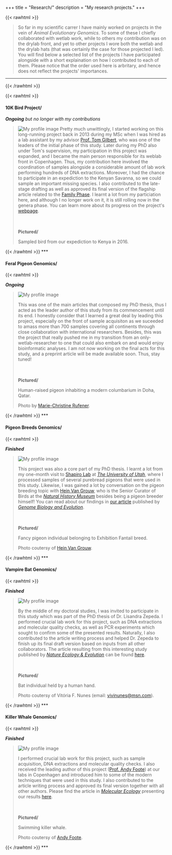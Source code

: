 +++
title = "Research/"
description = "My research projects."
+++

{{< rawhtml >}}
<blockquote>
So far in my scientific carrer I have mainly worked on projects in the vein of <i>Animal Evolutionary Genomics</i>. To some of these I chiefly collaborated with wetlab work, while to others my contribution was on the drylab front, and yet to other projects I wore both the wetlab and the drylab hats (that was certainly the case for those projected I led). You will find below a selected list of the projects I have participated alongside with a short explaination on how I contributed to each of them. Please notice that the order used here is arbritary, and hence does not reflect the projects' importances.   
</blockquote>
<hr>
{{< /rawhtml >}}

{{< rawhtml >}}
<h4>10K Bird Project/</h4>
<p id="ongoing"><b><i>Ongoing</i></b><i> but no longer with my contributions</i></p>
<blockquote class="adoro">
<img class="ResearchImg" src="../Images/littlebirdKenya.jpg" alt="My profile image">
Pretty much unwittingly, I started working on this long-running project back in 2013 during my MSc when I was hired as a lab assistant by my advisor <a href="(https://globe.ku.dk/staff-list/?pure=en/persons/295003" target="_blank">Prof. Tom Gilbert</a>, who was one of the leaders of the initial phase of this study. Later during my PhD also under Tom's supervision, my participation in this project was expanded, and I became the main person responsible for its weblab front in Copenhagen. Thus, my contribution here involved the coordination of samples alongside a considerable amount of lab work performing hundreds of DNA extractions. Moreover, I had the chance to participate in an expediction to the Kenyan Savanna, so we could sample an important missing species. I also contributed to the late-stage drafting as well as approved its final version of the flagship article related to the <a href="https://www.nature.com/articles/s41586-020-2873-9" target="_blank">Family Phase</a>. I learnt a lot from my particiation here, and although I no longer work on it, it is still rolling now in the genera phase. You can learn more about its progress on the project's <a href="https://b10k.genomics.cn/" target="_blank">webpage</a>.

<br></br>
<b>Pictured/</b><p>
Sampled bird from our expediction to Kenya in 2016.
</blockquote>
{{< /rawhtml >}}
***


#### Feral Pigeon Genomics/

{{< rawhtml >}}
<p id="ongoing"><b><i>Ongoing</i></b></p>
<blockquote class="adoro">  
<img class="ResearchImg" src="../Images/PigeonBreed.jpg" alt="My profile image">

This was one of the main articles that composed my PhD thesis, thus I acted as the leader author of this study from its commencement until its end. I honestly consider that I learned a great deal by leading this project, especially on the front of sample acquisiton as we suceeded to amass more than 700 samples covering all continents through close collaboration with international researchers. Besides, this was the project that really pushed me in my transition from an only-wetlab-researcher to one that could also embark on and would enjoy bioinformatic analyses. I am not now working on the final acts for this study, and a preprint article will be made available soon. Thus, stay tuned!   

<br></br>
<b>Pictured/</b><p>
Human-raised pigeon inhabiting a modern columbarium in Doha, Qatar.<p>
Photo by <a href="https://machris.myportfolio.com/work" target="_blank">Marie-Christine Rufener</a>.
</blockquote>
{{< /rawhtml >}}
***


#### Pigeon Breeds Genomics/

{{< rawhtml >}}
<p id="finished"><b><i>Finished</i></b></p>
<blockquote class="adoro">
<img class="ResearchImg" src="../Images/HeinExhibitionFantail.jpg" alt="My profile image">

This project was also a core part of my PhD thesis. I learnt a lot from my one-month visit to <a href="https://shapiro.biology.utah.edu/Shapiro_Lab/Index.html" target="_blank">Shapiro Lab</a> at <a href="https://www.utah.edu/" target="_blank"><i>The University of Utah</i></a>, where I processed samples of several purebread pigeons that were used in this study. Likewise, I was gained a lot by conversation on the pigeon breeding topic with <a href="https://www.nhm.ac.uk/our-science/departments-and-staff/staff-directory/hein-van%20grouw.html" target="_blank">Hein Van Grouw</a>, who is the Senior Curator of Birds at the <a href="https://www.nhm.ac.uk/" target="_blank"><i>Natural History Museum</i></a> besides being a pigeon breeder himself! You can read about our findings in <a href="https://academic.oup.com/gbe/article/12/3/136/5735467" target="_blank">our article</a> published by <a href="https://academic.oup.com/gbe" target="_blank"><i>Genome Biology and Evolution</i></a>. 

<br></br>
<b>Pictured/</b><p>
Fancy pigeon individual belonging to Exhibition Fantail breed.<p>
Photo coutersy of <a href="https://www.nhm.ac.uk/our-science/departments-and-staff/staff-directory/hein-van%20grouw.html" target="_blank">Hein Van Grouw</a>.
</blockquote>
{{< /rawhtml >}}
***


#### Vampire Bat Genomics/

{{< rawhtml >}}
<p id="finished"><b><i>Finished</i></b></p>
<blockquote class="adoro">  
<img class="ResearchImg" src="../Images/batVitoria.jpg" alt="My profile image">

By the middle of my doctoral studies, I was invited to participate in this study which was part of the PhD thesis of Dr. Lisandra Zepeda. I performed crucial lab work for this project, such as DNA extractions and molecular quality checks, as well as PCR experiments which sought to confirm some of the presented results. Naturally, I also contributed to the article writing process and helped Dr. Zepeda to finish up its final draft version based on inputs from all other collaborators. The article resulting from this interesting study published by <a href="https://www.nature.com/natecolevol/" target="_blank"><i>Nature Ecology & Evolution</i></a> can be found <a href="https://www.nature.com/articles/s41559-018-0476-8#citeas/" target="_blank">here</a>.

<br></br>
<b>Pictured/</b><p>
Bat individual held by a human hand.<p>
Photo coutersy of Vitória F. Nunes (email: <a href = "mailto: vivinunes@msn.com" target="_blank">vivinunes@msn.com</a>).
</blockquote>
{{< /rawhtml >}}
***


#### Killer Whale Genomics/

{{< rawhtml >}}
<p id="finished"><b><i>Finished</i></b></p>
<blockquote class="adoro">  
<img class="ResearchImg" src="../Images/killerwhaleFoote.png" alt="My profile image">

I performed crucial lab work for this project, such as sample acquisition, DNA extractions and molecular quality checks. I also received the leading author of this project (<a href="https://www.ntnu.edu/employees/andrew.foote" target="_blank">Prof. Andy Foote</a>) at our labs in Copenhagen and introduced him to some of the modern techniques that were used in this study. I also contributed to the article writing process and approved its final version together with all other authors. Please find the article in <a href="https://academic.oup.com/gbe" target="_blank"><i>Molecular Ecology</i></a> presenting our results <a href="https://onlinelibrary.wiley.com/doi/abs/10.1111/mec.15099/" target="_blank">here</a>. 

<br></br>
<b>Pictured/</b><p>
Swimming killer whale.<p>
Photo coutersy of <a href="https://www.ntnu.edu/employees/andrew.foote" target="_blank">Andy Foote</a>.
</blockquote>
{{< /rawhtml >}}
***